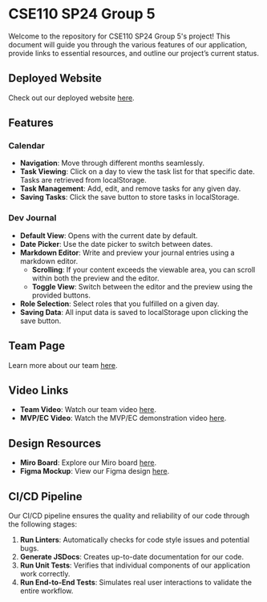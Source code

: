 # CSE110 SP24 Group 5

Welcome to the repository for CSE110 SP24 Group 5's project! This document will guide you through the various features of our application, provide links to essential resources, and outline our project’s current status.

## Deployed Website

Check out our deployed website [here](https://cse110-sp24-group5.github.io/cse110-sp24-group5/source/html/index.html).

## Features

### Calendar
- **Navigation**: Move through different months seamlessly.
- **Task Viewing**: Click on a day to view the task list for that specific date. Tasks are retrieved from localStorage.
- **Task Management**: Add, edit, and remove tasks for any given day.
- **Saving Tasks**: Click the save button to store tasks in localStorage.

### Dev Journal
- **Default View**: Opens with the current date by default.
- **Date Picker**: Use the date picker to switch between dates.
- **Markdown Editor**: Write and preview your journal entries using a markdown editor.
  - **Scrolling**: If your content exceeds the viewable area, you can scroll within both the preview and the editor.
  - **Toggle View**: Switch between the editor and the preview using the provided buttons.
- **Role Selection**: Select roles that you fulfilled on a given day.
- **Saving Data**: All input data is saved to localStorage upon clicking the save button.

## Team Page

Learn more about our team [here](https://cse110-sp24-group5.github.io/cse110-sp24-group5/admin/team).

## Video Links

- **Team Video**: Watch our team video [here](https://www.youtube.com/watch?v=mqnLJw1I7lg).
- **MVP/EC Video**: Watch the MVP/EC demonstration video [here](https://youtu.be/2HepYe5-YLw).

## Design Resources

- **Miro Board**: Explore our Miro board [here](https://miro.com/app/board/uXjVKMiOIZM=/).
- **Figma Mockup**: View our Figma design [here](https://www.figma.com/design/V6eBR6UbPtpxFRhxyXcO3T/team-5-figma-board?node-id=0%3A1&t=WDiy1Dt2cr4rP5Ny-1).

## CI/CD Pipeline

Our CI/CD pipeline ensures the quality and reliability of our code through the following stages:

1. **Run Linters**: Automatically checks for code style issues and potential bugs. 
2. **Generate JSDocs**: Creates up-to-date documentation for our code. 
3. **Run Unit Tests**: Verifies that individual components of our application work correctly. 
4. **Run End-to-End Tests**: Simulates real user interactions to validate the entire workflow. 
